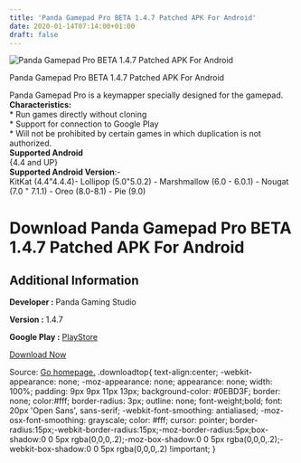 ```yaml
---
title: 'Panda Gamepad Pro BETA 1.4.7 Patched APK For Android'
date: 2020-01-14T07:14:00+01:00
draft: false
---
```


![Panda Gamepad Pro BETA 1.4.7 Patched APK For Android](https://i0.wp.com/apkhome.net/wp-content/uploads/2020/01/Panda-Gamepad-Pro-BETA-1.4.7-Patched.png "Panda Gamepad Pro BETA 1.4.7 Patched APK For Android")

  

Panda Gamepad Pro BETA 1.4.7 Patched APK For Android

Panda Gamepad Pro is a keymapper specially designed for the gamepad.  
**Characteristics:**  
\* Run games directly without cloning  
\* Support for connection to Google Play  
\* Will not be prohibited by certain games in which duplication is not authorized.  
**Supported Android**  
{4.4 and UP}  
**Supported Android Version**:-  
KitKat (4.4"4.4.4)- Lollipop (5.0"5.0.2) - Marshmallow (6.0 - 6.0.1) - Nougat (7.0 " 7.1.1) - Oreo (8.0-8.1) - Pie (9.0)

Download Panda Gamepad Pro BETA 1.4.7 Patched APK For Android
=============================================================

Additional Information
----------------------

**Developer :** Panda Gaming Studio

**Version :** 1.4.7

**Google Play :** [PlayStore](https://play.google.com/store/apps/details?id=com.panda.gamepad&hl=en_US)

  

[Download Now](https://store4app.co/post/panda-gamepad-pro-beta-1-4-7-patched-apk-for-android_1578912135)

  
Source: [Go homepage.](https://store4app.co/post/panda-gamepad-pro-beta-1-4-7-patched-apk-for-android_1578912135) .downloadtop{ text-align:center; -webkit-appearance: none; -moz-appearance: none; appearance: none; width: 100%; padding: 9px 9px 11px 13px; background-color: #0EBD3F; border: none; color:#fff; border-radius: 3px; outline: none; font-weight;bold; font: 20px 'Open Sans', sans-serif; -webkit-font-smoothing: antialiased; -moz-osx-font-smoothing: grayscale; color: #fff; cursor: pointer; border-radius:15px;-webkit-border-radius:15px;-moz-border-radius:5px;box-shadow:0 0 5px rgba(0,0,0,.2);-moz-box-shadow:0 0 5px rgba(0,0,0,.2);-webkit-box-shadow:0 0 5px rgba(0,0,0,.2) !important; }
